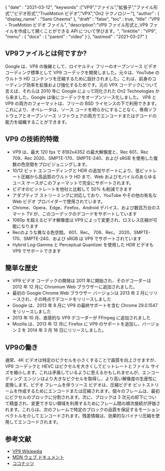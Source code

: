 {
  "date" : "2021-03-12",
  "keywords" :["VP9","ファイル","拡張子","ファイル形式","ビデオ形式","TrueMotion ビデオ","VPX","On2 テクノロジー"],
  "author" : {
    "display_name" : "Sami Cheema"
},
  "draft" : "false",
  "toc" : true,
  "title" :"VP9 - TrueMotion ビデオ ファイル",
  "description":"VP9 ファイル形式と,VP9 ファイルを作成して開くことができる API について学びます。",
  "linktitle" : "VP9",
  "menu" : {
    "docs" : {
      "parent" : "video"
}
},
  "lastmod" : "2021-03-27"
}

## VP9ファイルとは何ですか?

Google は、VP8 の後継として、ロイヤルティ フリーのオープンソース ビデオ コーディング標準として VP9 コーデックを開発しました。元々は、YouTube のウルトラ HD コンテンツを圧縮するために設計されました。これは、前身のコーディング効率を拡張および強化するためです。元の VPX コーデックについて言えば、それらは 2010 年に Google によって同化された On2 Technologies から来ました。Google は後にコーデックをオープンソース化しました。 VP8 と VP9 の両方のフォーマットは、フリーの BSD ライセンスの下で利用できます。これにより、オペレータは、ソース コードを明らかにすることなく、専用ソフトウェアとオープンソース ソフトウェアの両方でエンコードまたはデコードの能力を組織することができます。

## VP9 の技術的特徴

* VP9 は、最大 120 fps で 8192x4352 の最大解像度と、Rec 601、Rec 709、Rec 2020、SMPTE-170、SMPTE-240、および sRGB を使用した複数の色空間をプロビジョニングします。
* 10/12 ビット エンコーディングと HDR の追加サポートにより、低ビットレート圧縮から高品質のウルトラ HD まで、Web およびモバイルのあらゆるユース ケースがこのフォーマットで完全にサポートされます。
* ビデオのビットレートを他社と比較して 50% も削減できます
* アダプティブ ストリーミングに対応しており、YouTube やその他の有名な Web ビデオ プロバイダーで使用されています。
* Chrome、Opera、Edge、Firefox、Android デバイス、および数百万台のスマート TV が、このコーデックのデコードをサポートしています
* 1080p を超えるビデオ解像度は VP9 によって変更され、ロスレス圧縮が可能になります
* Recのような異なる色空間。 601、Rec。 709、Rec。 2020、SMPTE-170、SMPTE-240、および sRGB は VP9 でサポートされています
* Hybrid Log-Gamma と Perceptual Quantizer を使用した HDR ビデオも VP9 でサポートできます


## 簡単な歴史

* VP9 ビデオ コーデックの開発は 2011 年に開始され、そのデコーダーは 2012 年 12 月に Chromium Web ブラウザーに追加されました。
* 最初の Google Chrome Web ブラウザー バージョンは 2013 年 2 月にリリースされ、その時点でデコードをリリースしました
* Google は、2013 年 8 月に VP9 の最終サポートを含む Chrome 29.0.1547 をリリースしました
* 2013 年 10 月、直感的な VP9 デコーダーが FFmpeg に追加されました
* Mozilla は、2013 年 12 月に Firefox に VP9 のサポートを追加し、バージョン 2 を 2014 年 3 月 18 日にリリースしました。
 

## VP9の働き

通常、4K ビデオは特定のピクセルを小さくすることで画質を向上させますが、VP9 コーデックと HEVC はピクセルを大きくしてビットレートとファイル サイズを縮小します。これは矛盾しているように思えるかもしれませんが、エンコーディング エンジンはより大きなピクセルを取得し、より高い解像度の生産性に変換します。ビデオ フレームを伴うソース ビデオは、圧縮ビデオ ビットストリームを作成するためにエンコードまたは圧縮されます。個々のフレームは、最初にピクセルのブロックに分割されます。次に、ブロックは 3 次元の却下について精査され、変更できない領域を利用するためにフレーム間の順次接続が評価されます。これらは、次のフレームで特定のブロックの品質を保証するモーション ベクトルを介してエンコードされます。残差情報は、効果的なバイナリ圧縮を使用してエンコードされます。

## 参考文献

* [VP9 Wikipedia](https://en.wikipedia.org/wiki/VP9)
* [MDN ウェブ ドキュメント](https://developer.mozilla.org/en-US/docs/Web/Media/Formats/Video_codecs#vp9)
* [ココナッツ](https://www.coconut.co/)

